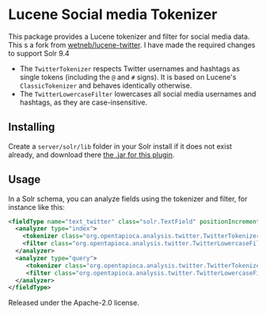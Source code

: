 Lucene Social media Tokenizer
========================

This package provides a Lucene tokenizer and filter for social media data.
This s a fork from [wetneb/lucene-twitter](https://github.com/wetneb/lucene-twitter).
I have made the required changes to support Solr 9.4
* The `TwitterTokenizer` respects Twitter usernames and hashtags as single tokens (including
  the `@` and `#` signs). It is based on Lucene's `ClassicTokenizer` and behaves identically
  otherwise.
* The `TwitterLowercaseFilter` lowercases all social media usernames and hashtags, as they are
  case-insensitive.

Installing
----------

Create a `server/solr/lib` folder in your Solr install if it does not exist already,
and download there [the .jar for this plugin](https://github.com/wetneb/lucene-twitter/releases/download/v0.0.1/lucene-twitter-0.0.1.jar).

Usage
-----

In a Solr schema, you can analyze fields using the tokenizer and filter, for instance like this:
```xml
<fieldType name="text_twitter" class="solr.TextField" positionIncrementGap="100" multiValued="true">
  <analyzer type="index">
    <tokenizer class="org.opentapioca.analysis.twitter.TwitterTokenizerFactory" />
    <filter class="org.opentapioca.analysis.twitter.TwitterLowercaseFilterFactory" />
  </analyzer>
  <analyzer type="query">
     <tokenizer class="org.opentapioca.analysis.twitter.TwitterTokenizerFactory" />
     <filter class="org.opentapioca.analysis.twitter.TwitterLowercaseFilterFactory" />
  </analyzer>
</fieldType>
```

Released under the Apache-2.0 license.

